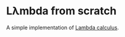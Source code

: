 # Lλmbda from scratch

A simple implementation of
[Lambda calculus](https://en.wikipedia.org/wiki/Lambda_calculus).
